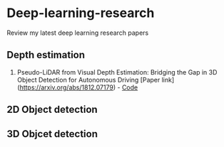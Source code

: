 # Deep-learning-research
Review my latest deep learning research papers 
## Depth estimation
1. Pseudo-LiDAR from Visual Depth Estimation: Bridging the Gap in 3D Object Detection for Autonomous Driving
[Paper link] (https://arxiv.org/abs/1812.07179) - [Code](https://github.com/mileyan/pseudo_lidar) 
## 2D Object detection
## 3D Objcet detection

